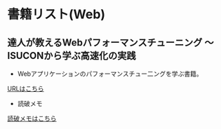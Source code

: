 # 書籍リスト(Web)

## 達人が教えるWebパフォーマンスチューニング 〜ISUCONから学ぶ高速化の実践

- Webアプリケーションのパフォーマンスチュー二ングを学ぶ書籍。
  
[URLはこちら](https://www.amazon.co.jp/%E9%81%94%E4%BA%BA%E3%81%8C%E6%95%99%E3%81%88%E3%82%8BWeb%E3%83%91%E3%83%95%E3%82%A9%E3%83%BC%E3%83%9E%E3%83%B3%E3%82%B9%E3%83%81%E3%83%A5%E3%83%BC%E3%83%8B%E3%83%B3%E3%82%B0-%E3%80%9CISUCON%E3%81%8B%E3%82%89%E5%AD%A6%E3%81%B6%E9%AB%98%E9%80%9F%E5%8C%96%E3%81%AE%E5%AE%9F%E8%B7%B5-%E8%97%A4%E5%8E%9F-%E4%BF%8A%E4%B8%80%E9%83%8E/dp/4297128462/ref=sr_1_1?__mk_ja_JP=%E3%82%AB%E3%82%BF%E3%82%AB%E3%83%8A&crid=3N2HL7Y0O94MY&dib=eyJ2IjoiMSJ9.V3Wq07C9yl06yT6mVjr2my3nMZ-k47yIoCQ3zlYMF2KoXxErENXF640J9glCHva_m7Mvym0eCJw78aSMhY7kNcwYGSihT58GRZx2yIS_WQUwJBFqeOYLxFbvgMe5_hOF7hU9BJKTTA3eZNwhDKuqD2yDw3KgnalsE_xM6tQJj0TWkX6zv79QKkZFw1EkaaPK.tG5VPHII4uNE5K6S3xYkvOtn-yIqUuHGPRCyNgcDYWo&dib_tag=se&keywords=Web%E3%83%91%E3%83%95%E3%82%A9%E3%83%BC%E3%83%9E%E3%83%B3%E3%82%B9%E3%83%81%E3%83%A5%E3%83%BC%E3%83%8B%E3%83%B3%E3%82%B0&qid=1746360758&s=books&sprefix=web%E3%83%91%E3%83%95%E3%82%A9%E3%83%BC%E3%83%9E%E3%83%B3%E3%82%B9%E3%83%81%E3%83%A5%E3%83%BC%E3%83%8B%E3%83%B3%E3%82%B0%2Cstripbooks%2C188&sr=1-1)

- 読破メモ

[読破メモはこちら](./01.web-performance.md)